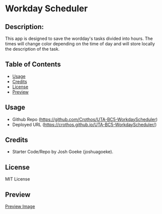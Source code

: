 # Workday Scheduler

## Description:
This app is designed to save the wordday's tasks divided into hours. The times will change color depending on the time of day and will store locally the description of the task.



## Table of Contents

- [Usage](#usage)
- [Credits](#credits)
- [License](#license)
- [Preview](#preview)

## Usage
- Github Repo (https://github.com/Crothos/UTA-BC5-WorkdayScheduler)
- Deployed URL (https://crothos.github.io/UTA-BC5-WorkdayScheduler/)

## Credits
- Starter Code/Repo by Josh Goeke (joshuagoeke).
## License

MIT License



## Preview ##
[Preview Image](Scheduler.jpg)
